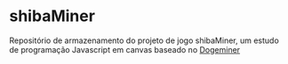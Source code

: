 # shibaMiner
Repositório de armazenamento do projeto de jogo shibaMiner, um estudo de programação Javascript em canvas baseado no [Dogeminer](https://dogeminer.se)
